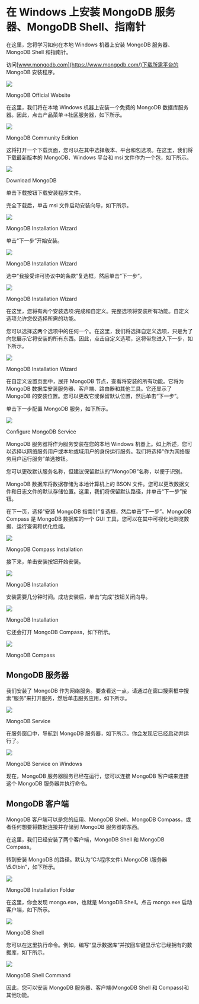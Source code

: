 # 在 Windows 上安装 MongoDB 服务器、MongoDB Shell、指南针



在这里，您将学习如何在本地 Windows 机器上安装 MongoDB 服务器、MongoDB Shell 和指南针。

访问[www.mongodb.com](https://www.mongodb.com/)下载所需平台的 MongoDB 安装程序。

![](img/f9b2812d508b8a04da85b7abc24fb3ae.png)

MongoDB Official Website



在这里，我们将在本地 Windows 机器上安装一个免费的 MongoDB 数据库服务器。因此，点击产品菜单->社区服务器，如下所示。

![](img/2aa3993e772db68005e6bfe16569815d.png)

MongoDB Community Edition



这将打开一个下载页面，您可以在其中选择版本、平台和包选项。在这里，我们将下载最新版本的 MongoDB、Windows 平台和 msi 文件作为一个包，如下所示。

![](img/33352eb6fefc26552a24ae16d0ef9af1.png)

Download MongoDB



单击下载按钮下载安装程序文件。

完全下载后，单击 msi 文件启动安装向导，如下所示。

![](img/cbd824306939bce14974e749c2b0e126.png)

MongoDB Installation Wizard



单击“下一步”开始安装。

![](img/db5958385d0a7607e07adb8f1d8d4b4a.png)

MongoDB Installation Wizard



选中“我接受许可协议中的条款”复选框，然后单击“下一步”。

![](img/1941630635e8ad4f260a5a2cb8b91f6f.png)

MongoDB Installation Wizard



在这里，您将有两个安装选项:完成和自定义。完整选项将安装所有功能。自定义选项允许您仅选择所需的功能。

您可以选择这两个选项中的任何一个。在这里，我们将选择自定义选项，只是为了向您展示它将安装的所有东西。因此，点击自定义选项，这将带您进入下一步，如下所示。

![](img/9386d66353d15cf6520b3a642f80896a.png)

MongoDB Installation Wizard



在自定义设置页面中，展开 MongoDB 节点，查看将安装的所有功能。它将为 MongoDB 数据库安装服务器、客户端、路由器和其他工具。它还显示了 MongoDB 的安装位置。您可以更改它或保留默认位置，然后单击“下一步”。

单击下一步配置 MongoDB 服务，如下所示。

![](img/f6360823b12bc152cd2685a17d209418.png)

Configure MongoDB Service



MongoDB 服务器将作为服务安装在您的本地 Windows 机器上。如上所述，您可以选择以网络服务用户或本地或域用户的身份运行服务。我们将选择“作为网络服务用户运行服务”单选按钮。

您可以更改默认服务名称，但建议保留默认的“MongoDB”名称，以便于识别。

MongoDB 数据库将数据存储为本地计算机上的 BSON 文件。您可以更改数据文件和日志文件的默认存储位置。这里，我们将保留默认路径，并单击“下一步”按钮。

在下一页，选择“安装 MongoDB 指南针”复选框，然后单击“下一步”。MongoDB Compass 是 MongoDB 数据库的一个 GUI 工具，您可以在其中可视化地浏览数据、运行查询和优化性能。

![](img/756e8ee3b210aaa3f1aede27a4441d91.png)

MongoDB Compass Installation



接下来，单击安装按钮开始安装。

![](img/1d43d4a8d74020148c2041d663f6d1fa.png)

MongoDB Installation



安装需要几分钟时间。成功安装后，单击“完成”按钮关闭向导。

![](img/6527c7058f9e6ef06f20dffb42778057.png)

MongoDB Installation



它还会打开 MongoDB Compass，如下所示。

![](img/e6e242be960bf89901cb7bbec98fd6c7.png)

MongoDB Compass



## MongoDB 服务器

我们安装了 MongoDB 作为网络服务。要查看这一点，请通过在窗口搜索框中搜索“服务”来打开服务，然后单击服务应用，如下所示。

![](img/11f23d950ed7a4240b7f79424efe0982.png)

MongoDB Service



在服务窗口中，导航到 MongoDB 服务器，如下所示。你会发现它已经启动并运行了。

![](img/63b31cef29d00aae45897452e7362445.png)

MongoDB Service on Windows



现在，MongoDB 服务器服务已经在运行，您可以连接 MongoDB 客户端来连接这个 MongoDB 服务器并执行命令。

## MongoDB 客户端

MongoDB 客户端可以是您的应用、MongoDB Shell、MongoDB Compass，或者任何想要将数据连接并存储到 MongoDB 服务器的东西。

在这里，我们已经安装了两个客户端，MongoDB Shell 和 MongoDB Compass。

转到安装 MongoDB 的路径。默认为“C:\程序文件\ MongoDB \服务器\5.0\bin”，如下所示。

![](img/52b2d7538f8f663c3c5ea1914402ed7f.png)

MongoDB Installation Folder



在这里，你会发现 mongo.exe，也就是 MongoDB Shell。点击 mongo.exe 启动客户端，如下所示。

![](img/75181d591231dd4d90813b033c7aa7b4.png)

MongoDB Shell



您可以在这里执行命令。例如，编写“显示数据库”并按回车键显示它已经拥有的数据库，如下所示。

![](img/1a2771a9246f492ad18ec75c2bb2113d.png)

MongoDB Shell Command



因此，您可以安装 MongoDB 服务器、客户端(MongoDB Shell 和 Compass)和其他功能。